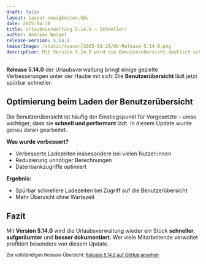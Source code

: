 ```yaml
---
draft: false
layout: layout-neuigkeiten.hbs
date: 2025-04-30
title: Urlaubsverwaltung 5.14.0 – Schneller!
author: Andreas Weigel
release-version: 5.14.0
teaserImage: /static/teaser/2025-01-29/UV-Release-5.14.0.png
description: Mit Version 5.14.0 wird die Benutzerübersicht deutlich schneller geladen, veralteter Code entfernt.
---
```


**Release 5.14.0** der Urlaubsverwaltung bringt einige gezielte Verbesserungen unter der Haube mit sich: Die **Benutzerübersicht** lädt jetzt spürbar schneller.

<!-- more -->

## Optimierung beim Laden der Benutzerübersicht

Die Benutzerübersicht ist häufig der Einstiegspunkt für Vorgesetzte – umso wichtiger, dass sie **schnell und performant** lädt. In diesem Update wurde genau daran gearbeitet.

**Was wurde verbessert?**

- Verbesserte Ladezeiten insbesondere bei vielen Nutzer:innen
- Reduzierung unnötiger Berechnungen
- Datenbankzugriffe optimiert

**Ergebnis:**

- Spürbar schnellere Ladezeiten bei Zugriff auf die Benutzerübersicht
- Mehr Übersicht ohne Wartezeit

## Fazit

Mit **Version 5.14.0** wird die Urlaubsverwaltung wieder ein Stück **schneller**, **aufgeräumter** und **besser dokumentiert**. Wer viele Mitarbeitende verwaltet profitiert besonders von diesem Update.

<sub>Zur vollständigen Release-Übersicht: [Release 5.14.0 auf GitHub ansehen](https://github.com/urlaubsverwaltung/urlaubsverwaltung/releases/tag/urlaubsverwaltung-5.14.0)</sub>
